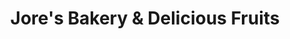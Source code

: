 ---
title: "Jore's Bakery & Delicious Fruits"
url: /vancouver/jores-bakery-und-delicious-fruits/
shop: Bäckerei
---
